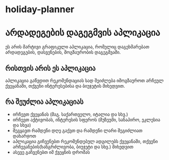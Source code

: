 # holiday-planner
# არდადეგების დაგეგმვის აპლიკაცია

ეს არის მარტივი გრაფიკული აპლიკაცია, რომელიც დაგეხმარებათ არდადეგების, დასვენების, მოგზაურობის დაგეგმვაში.

## რისთვის არის ეს აპლიკაცია

აპლიკაცია გაწვდით რეკომენდაციას სად შეიძლება იმოგზაუროთ არჩეულ ქვეყანაში, თქვენი ინტერესებისა და ბიუჯეტის მიხედვით. 

## რა შეუძლია აპლიკაციას

- ირჩევთ ქვეყანას (მაგ. საქართველო, იტალია და სხვ.)
- ირჩევთ აქტივობას, ინტერესის სფეროს (მუზეუმი, სანაპირო, ეკლესია და სხვა)
- შეგყავთ რამდენი დღე გაქვთ და რამდენი ლარი შეგიძლიათ დახარჯოთ
- აპლიკაცია გიჩვენებთ რეკომენდებულ ადგილებს ქვეყანაში, თქვენი არჩევანების(ხანგრძლივობა, ბიუჯეტი და სხვ.) მიხედვით 
- ასევე გაჩვენებთ იმ ქვეყნის დროშას
